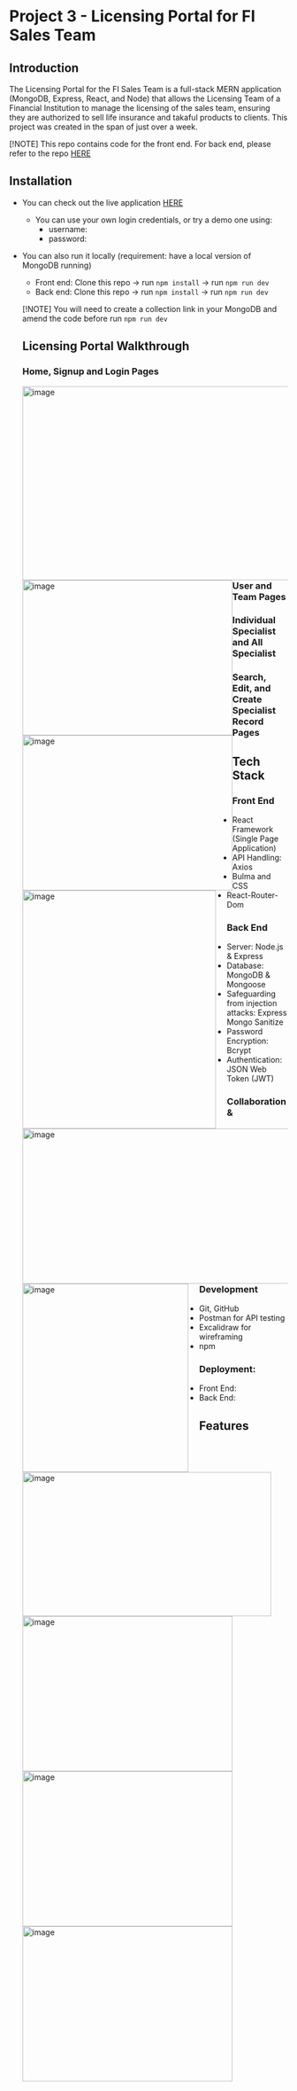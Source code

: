 # Project 3 - Licensing Portal for FI Sales Team

## Introduction

The Licensing Portal for the FI Sales Team is a full-stack MERN application (MongoDB, Express, React, and Node) that allows the Licensing Team of a Financial Institution to manage the licensing of the sales team, ensuring they are authorized to sell life insurance and takaful products to clients. This project was created in the span of just over a week.

[!NOTE] This repo contains code for the front end. For back end, please refer to the repo [HERE](https://github.com/normanKL/project-3-licensing-portal-BE)

## Installation

* You can check out the live application [HERE]()
  - You can use your own login credentials, or try a demo one using:
    - username:
    - password:

* You can also run it locally (requirement: have a local version of MongoDB running)
  - Front end: Clone this repo -> run `npm install` -> run `npm run dev`
  - Back end: Clone this repo -> run `npm install` -> run `npm run dev`

  [!NOTE] You will need to create a collection link in your MongoDB and amend the code before run `npm run dev`

  ## Licensing Portal Walkthrough 

  ### Home, Signup and Login Pages
  
  <img src="https://github.com/user-attachments/assets/7de17db3-2bdf-4794-8c34-95233364ac64" alt="image" height = "350" width="500" style="float: left; margin-right: 20px;" />
  <img src="https://github.com/user-attachments/assets/9dfcab72-1d58-417b-a748-6d392692c57c" alt="image" height = "280" width="380" style="float: left; margin-right: 0px;" />
  <img src="https://github.com/user-attachments/assets/b4c95387-21a6-43cc-b84c-dffa373ec7ee" alt="image" height = "280" width="380" style="float: left; margin-right: 0px;" />

  ### User and Team Pages

  <img src="https://github.com/user-attachments/assets/902f9252-97f5-4b33-a244-2559d755cbc0" alt="image" height = "430" width="350" style="float: left; margin-right: 20px;" />
  <img src="https://github.com/user-attachments/assets/4a60c9bf-e7a9-4492-9c07-8d7c223ff54f" alt="image" height = "280" width="500" style="float: left; margin-right: 20px;" />

   ### Individual Specialist and All Specialist 

  <img src="https://github.com/user-attachments/assets/cab5e11f-9f6e-47ad-8440-ba8e09a2cd88" alt="image" height = "340" width="300" style="float: left; margin-right: 20px;" />
  <img src="https://github.com/user-attachments/assets/5ac5f183-bc18-4fa6-89c0-624aed4ea8f1" alt="image" height = "260" width="450" style="float: left; margin-right: 20px;" />
  
  ### Search, Edit, and Create Specialist Record Pages

  <img src="https://github.com/user-attachments/assets/6e6cd003-3108-4136-b28d-43d8e5a4a18f" alt="image" height = "280" width="380" style="float: left; margin-right: 20px;" />
  <img src="https://github.com/user-attachments/assets/d581190a-1342-445c-aeb8-908e983e8158" alt="image" height = "280" width="380" style="float: left; margin-right: 20px;" />
  <img src="https://github.com/user-attachments/assets/d3074f55-7698-4586-b7fd-28c67d74c287" alt="image" height = "280" width="380" style="float: left; margin-right: 20px;" />

 ## Tech Stack

  ### Front End
  * React Framework (Single Page Application)
  * API Handling: Axios
  * Bulma and CSS
  * React-Router-Dom
    
  ### Back End
  * Server: Node.js & Express
  * Database: MongoDB & Mongoose
  * Safeguarding from injection attacks: Express Mongo Sanitize
  * Password Encryption: Bcrypt
  * Authentication: JSON Web Token (JWT)
    
  ### Collaboration & Development
  * Git, GitHub
  * Postman for API testing
  * Excalidraw for wireframing
  * npm
    
  ### Deployment:
  * Front End: 
  * Back End:
    
## Features

  


